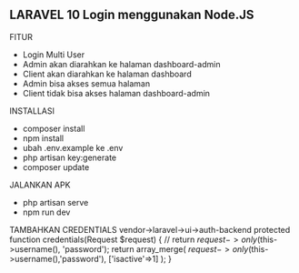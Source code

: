 ## LARAVEL 10 Login menggunakan Node.JS
  
FITUR
- Login Multi User
- Admin akan diarahkan ke halaman dashboard-admin
- Client akan diarahkan ke halaman dashboard
- Admin bisa akses semua halaman
- Client tidak bisa akses halaman dashboard-admin

INSTALLASI
- composer install
- npm install
- ubah .env.example ke .env
- php artisan key:generate
- composer update

JALANKAN APK
- php artisan serve
- npm run dev
  
TAMBAHKAN CREDENTIALS
vendor->laravel->ui->auth-backend
protected function credentials(Request $request)
    {
        // return $request->only($this->username(), 'password');
        return array_merge(
            $request->only($this->username(),'password'),
            ['isactive'=>1]
        );
    }
